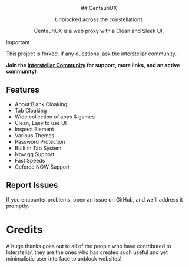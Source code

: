 <div align="center">
## CentauriUX
    <p>Unblocked across the constellations<p>
    <p>CentauriUX is a web proxy with a Clean and Sleek UI.</p>
</div>

> [!IMPORTANT]
> This project is forked. If any questions, ask the interstellar community.

**Join the [Interstellar Community](https://discord.gg/interstellar) for support, more links, and an active community!**

## Features

- About:Blank Cloaking 
- Tab Cloaking 
- Wide collection of apps & games 
- Clean, Easy to use UI 
- Inspect Element 
- Various Themes 
- Password Protection 
- Built in Tab System 
- Now.gg Support 
- Fast Speeds 
- Geforce NOW Support 

## Report Issues

If you encounter problems, open an issue on GitHub, and we'll address it promptly.
# Credits

A huge thanks goes out to all of the people who have contributed to Interstellar, they are the ones who has created such useful and yet minimalistic user interface to unblock websites!
